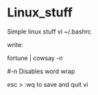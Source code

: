 # Linux_stuff
Simple linux stuff
vi ~/.bashrc

write:

fortune | cowsay -n 

#-n Disables word wrap

esc > :wq to save and quit vi
